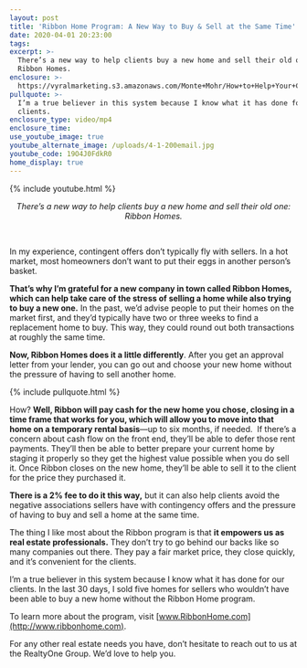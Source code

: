 ```yaml
---
layout: post
title: 'Ribbon Home Program: A New Way to Buy & Sell at the Same Time'
date: 2020-04-01 20:23:00
tags:
excerpt: >-
  There’s a new way to help clients buy a new home and sell their old one:
  Ribbon Homes.
enclosure: >-
  https://vyralmarketing.s3.amazonaws.com/Monte+Mohr/How+to+Help+Your+Client+Buy+%26+Sell+at+Once.mp4
pullquote: >-
  I’m a true believer in this system because I know what it has done for our
  clients.
enclosure_type: video/mp4
enclosure_time:
use_youtube_image: true
youtube_alternate_image: /uploads/4-1-200email.jpg
youtube_code: 19O4J0FdkR0
home_display: true
---
```


{% include youtube.html %}

<center><em>There&rsquo;s a new way to help clients buy a new home and sell their old one: Ribbon Homes.</em></center>

&nbsp; &nbsp;

In my experience, contingent offers don’t typically fly with sellers. In a hot market, most homeowners don’t want to put their eggs in another person’s basket.

**That’s why I’m grateful for a new company in town called Ribbon Homes, which can help take care of the stress of selling a home while also trying to buy a new one.** In the past, we’d advise people to put their homes on the market first, and they’d typically have two or three weeks to find a replacement home to buy. This way, they could round out both transactions at roughly the same time.

**Now, Ribbon Homes does it a little differently**. After you get an approval letter from your lender, you can go out and choose your new home without the pressure of having to sell another home.&nbsp;

{% include pullquote.html %}

How? **Well, Ribbon will pay cash for the new home you chose, closing in a time frame that works for you, which will allow you to move into that home on a temporary rental basis**—up to six months, if needed.&nbsp; If there’s a concern about cash flow on the front end, they’ll be able to defer those rent payments. They’ll then be able to better prepare your current home by staging it properly so they get the highest value possible when you do sell it. Once Ribbon closes on the new home, they’ll be able to sell it to the client for the price they purchased it.

**There is a 2% fee to do it this way,** but it can also help clients avoid the negative associations sellers have with contingency offers and the pressure of having to buy and sell a home at the same time.

The thing I like most about the Ribbon program is that **it empowers us as real estate professionals.** They don’t try to go behind our backs like so many companies out there. They pay a fair market price, they close quickly, and it’s convenient for the clients.

I’m a true believer in this system because I know what it has done for our clients. In the last 30 days, I sold five homes for sellers who wouldn’t have been able to buy a new home without the Ribbon Home program.

To learn more about the program, visit [www.RibbonHome.com](http://www.ribbonhome.com).

For any other real estate needs you have, don’t hesitate to reach out to us at the RealtyOne Group. We’d love to help you.

&nbsp;